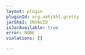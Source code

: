 ```yaml
---
layout: plugin
pluginId: org.akhikhl.gretty
jarSha1: INVALID
isJarAvailable: true
error: NONE
violations: []

---
```

